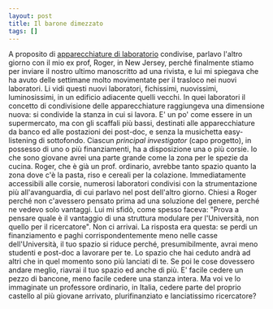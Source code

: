 ```yaml
---
layout: post
title: Il barone dimezzato
tags: []
---
```


A proposito di [apparecchiature di laboratorio](http://www.galileonet.it/postdoc/article/119/attrezzature-condivise-piu-liberta) condivise, parlavo l'altro giorno con il mio ex prof, Roger, in New Jersey, perché finalmente stiamo per inviare il nostro ultimo manoscritto ad una rivista, e lui mi spiegava che ha avuto delle settimane molto movimentate per il trasloco nei nuovi laboratori.
Li vidi questi nuovi laboratori, fichissimi, nuovissimi, luminosissimi, in un edificio adiacente quelli vecchi. In quei laboratori il concetto di condivisione delle apparecchiature raggiungeva una dimensione nuova: si condivide la stanza in cui si lavora. E' un po' come essere in un supermercato, ma con gli scaffali più bassi, destinati alle apparecchiature da banco ed alle postazioni dei post-doc, e senza la musichetta easy-listening di sottofondo. Ciascun *principal investigator* (capo progetto), in possesso di uno o più finanziamenti, ha a disposizione una o più corsie. Io che sono giovane avrei una parte grande come la zona per le spezie da cucina. Roger, che è già un prof. ordinario, avrebbe tanto spazio quanto la zona dove c'è la pasta, riso e cereali per la colazione. Immediatamente accessibili alle corsie, numerosi laboratori condivisi con la strumentazione più all'avanguardia, di cui parlavo nel post dell'altro giorno.
Chiesi a Roger perché non c'avessero pensato prima ad una soluzione del genere, perché ne vedevo solo vantaggi. Lui mi sfidò, come spesso faceva: "Prova a pensare quale è il vantaggio di una struttura modulare per l'Università, non quello per il ricercatore". Non ci arrivai. La risposta era questa: se perdi un finanziamento e paghi corrispondentemente meno nelle casse dell'Università, il tuo spazio si riduce perché, presumibilmente, avrai meno studenti e post-doc a lavorare per te. Lo spazio che hai ceduto andrà ad altri che in quel momento sono più lanciati di te. Se poi le cose dovessero andare meglio, riavrai il tuo spazio ed anche di più. E' facile cedere un pezzo di bancone, meno facile cedere una stanza intera.
Ma voi ve lo immaginate un professore ordinario, in Italia, cedere parte del proprio castello al più giovane arrivato, plurifinanziato e lanciatissimo ricercatore?
